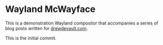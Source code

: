 # Wayland McWayface

This is a demonstration Wayland compositor that accompanies a series of blog
posts written for [drewdevault.com](https://drewdevault.com).

This is the initial commit.
